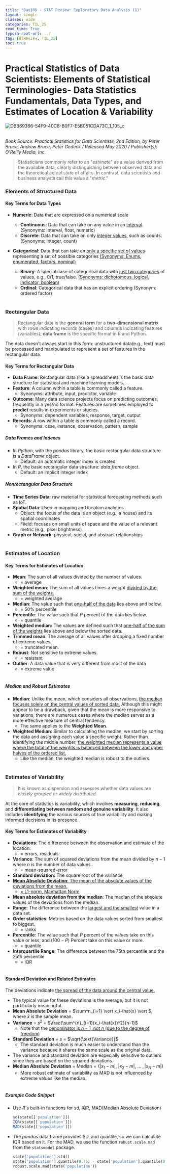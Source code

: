 ```yaml
---
title: "Day109 - STAT Review: Exploratory Data Analysis (1)"
layout: single
classes: wide
categories: TIL_25
read_time: True
typora-root-url: ../
tag: [dlReview, TIL_25]
toc: true 
---
```


# Practical Statistics of Data Scientists: Elements of Statistical Terminologies- Data Statistics Fundamentals, Data Types, and Estimates of Location & Variability

![D6B69366-54F9-40C8-B0F7-E5B051CDA73C_1_105_c](../../images/2025-01-25-TIL25_Day1/D6B69366-54F9-40C8-B0F7-E5B051CDA73C_1_105_c-7874336.jpeg)<br><br>

*Book Source: Practical Statistics for Data Scientists, 2nd Edition, by Peter Bruce, Andrew Bruce, Peter Gedeck / Released May 2020 / Publisher(s): O'Reilly Media, Inc.*

> Statisticians commonly refer to an "*estimate*" as a value derived from the available data, clearly distinguishing between observed data and the theoretical actual state of affairs. In contrast, data scientists and business analysts call this value a "*metric*." 

### Elements of Structured Data

#### **Key Terms for Data Types**

- **Numeric**: Data that are expressed on a numerical scale
  - **Continuous**: Data that can take on any value in an <u>interval</u>. (Synonyms: interval, float, numeric)
  - **Discrete**: Data that can take on only <u>integer values,</u> such as counts. (Synonyms: integer, count)

- **Categorical:** Data that can take on <u>only a specific set of values</u> representing a set of possible categories <u>(Synonyms: Enums, enumerated, factors, nominal)</u>
  - **Binary**: A special case of categorical data with <u>just two categories</u> of values, e.g., 0/1, true/false. <u>(Synonyms: dichotomous, logical, indicator, boolean)</u>
  - **Ordinal**: Categorical data that has an explicit ordering (Synonym: ordered factor)<br><br>

### Rectangular Data

> Rectangular data is the **general term** for a **two-dimensional matrix** with rows indicating records (cases) and columns indicating features (variables); **data frame** is the specific format in R and Python.

The data doesn't always start in this form: unstructured data(e.g., text) must be processed and manipulated to represent a set of features in the rectangular data.

#### Key Terms for Rectangular Data

- **Data Frame**: Rectangular data (like a spreadsheet) is the basic data structure for statistical and machine learning models.
- **Feature**: A column within a table is commonly called a feature.
  - Synonyms: attribute, input, predictor, variable
- **Outcome**: Many data science projects focus on predicting outcomes, frequently in a yes/no format. Features are sometimes employed to **predict** results in experiments or studies.
  - Synonyms: dependent variables, response, target, output
- **Records**: A row within a table is commonly called a record.
  - Synonyms: case, instance, observation, pattern, sample

##### Data Frames and Indexes

- In *Python*, with the *pandas* library, the basic rectangular data structure is a *DataFrame* object. 
  - Default: an automatic integer index is created
- In *R*, the basic rectangular data structure: *data.frame* object.
  - Default: an implicit integer index

##### Nonrectangular Data Structure

- **Time Series Data**: raw material for statistical forecasting methods such as IoT.
- **Spatial Data**: Used in mapping and location analytics 
  - Object: the focus of the data is an object (e.g., a house) and its spatial coordinates
  - Fiield: focuses on small units of space and the value of a relevant metric (e.g., pixel brightness)
- **Graph or Network**: physical, social, and abstract relationships<br><br>

### Estimates of Location

#### Key Terms for Estimates of Location

- **Mean**: The sum of all values divided by the number of values.
  - = average
- **Weighted mean**: The sum of all values times a weight <u>divided by the sum of the weights.</u>
  - = weighted average
- **Median**: The value such that <u>one-half of the data</u> lies above and below. 
  - = 50% percentile
- **Percentile**: The value such that $P$ percent of the data lies below.
  - = quantile
- **Weighted median:** The values are defined such that <u>one-half of the sum of the weights</u> lies above and below the sorted data.
- **Trimmed mean**: The average of all values after dropping a fixed number of extreme values.
  - = truncated mean.
- **Robust**: Not sensitive to extreme values.
  - = resistant
- **Outlier**: A data value that is very different from most of the data
  - = extreme value<br><br>



##### Median and Robust Estimates

- **Median**: Unlike the mean, which considers all observations, <u>the median focuses solely on the central values of sorted data.</u> Although this might appear to be a drawback, given that the mean is more responsive to variations, there are numerous cases where the median serves as a more effective measure of central tendency. 
  - The same applies to the **Weighted Mean**.
- **Weighted Median**: Similar to calculating the median, we start by sorting the data and assigning each value a specific weight. Rather than identifying the middle number, <u>the weighted median represents a value where the total of the weights is balanced between the lower and upper halves of the ordered list.</u> 
  - Like the median, the weighted median is robust to the outliers.<br><br>



### Estimates of Variability

> It is known as dispersion and assesses whether data values are *closely grouped or widely distributed.*

At the core of statistics is variability, which involves **measuring**, **reducing**, and **differentiating between random and genuine variability**. It also includes **identifying** the various sources of true variability and making informed decisions in its presence. 

#### Key Terms for Estimates of Variability

- **Deviations**: The difference between the observation and estimate of the location.
  - = errors, residuals
- **Variance**: The sum of squared deviations from the mean divided by $n-1$ where $n$ is the number of data values.
  - = mean-squared-error
- **Standard deviation:** The square root of the variance
- <u><b>Mean Absolute Deviation</b>: The mean of the absolute values of the deviations from the mean.</u>
  - <u>= L1-norm, Manhattan Norm</u>
- **Mean absolute deviation from the median**: The median of the absolute values of the deviations from the median.
- **Range**: The difference between the <u>largest and the smallest</u> value in a data set.
- **Order statistics**: Metrics based on the data values sorted from smallest to biggest.
  - = ranks 
- **Percentile**: The value such that $P$ percent of the values take on this value or less, and $(100-P)$ Percent take on this value or more.
  - = quantile
- **Interquartile Range**: The difference between the 75th percentile and the 25th percentile
  - = IQR<br><br>



#### Standard Deviation and Related Estimates

The deviations indicate <u>the spread of the data around the central value.</u> 

- The typical value for these deviations is the average, but it is not particularly meaningful.
- **Mean Absolute Deviation** = $\sum^n_{i=1} \vert x_i-\hat{x} \vert $, where $\hat{x}$ is the sample mean.
- **Variance** = $s^2$ = $\frac{\sum^{n}_{i=1}(x_i-\hat{x})^2}{n-1}$ 
  - Note that the <u>denominator is $n-1$, not $n$ (due to the degree of freedom)</u>
- **Standard Deviation** = $s$ = $\sqrt{\text{Variance}}$
  - The standard deviation is much easier to understand than the variance because it shares the same scale as the original data. 
- The variance and standard deviation are especially sensitive to outliers since they are based on the squared deviations.
- **Median Absolute Deviation** = $\text{Median} = ( \vert x_1-m \vert,\ \vert x_2-m \vert,\ \dots \ ,\vert x_N-m \vert)$
  - More robust estimate of variability as MAD is not influenced by extreme values like the median.<br><br>



##### Example Code Snippet

- Use *R*'s built-in functions for sd, IQR, MAD(Median Absolute Deviation)

  ```R
  sd(state[['population']])
  IQR(state[['population']])
  MAD(state[['population']])
  ```

- The *pandas* data frame provides SD, and quantile, so we can calculate IQR based on it. For the MAD, we use the function `robust.scale.mad` from the `statsmodel` package.

  ```python
  state['population'].std()
  state['population'].quantile(0.75) - state['population'].quantile(0.25)
  robust.scale.mad(state('population'))
  ```



<br><br>



